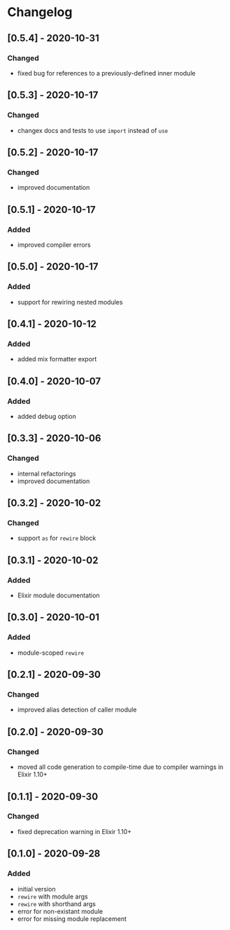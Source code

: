 # Changelog


## [0.5.4] - 2020-10-31

### Changed
* fixed bug for references to a previously-defined inner module


## [0.5.3] - 2020-10-17

### Changed
* changex docs and tests to use `import` instead of `use`


## [0.5.2] - 2020-10-17

### Changed
* improved documentation


## [0.5.1] - 2020-10-17

### Added
* improved compiler errors


## [0.5.0] - 2020-10-17

### Added
* support for rewiring nested modules


## [0.4.1] - 2020-10-12

### Added
* added mix formatter export


## [0.4.0] - 2020-10-07

### Added
* added debug option


## [0.3.3] - 2020-10-06

### Changed
* internal refactorings
* improved documentation


## [0.3.2] - 2020-10-02

### Changed
* support `as` for `rewire` block


## [0.3.1] - 2020-10-02

### Added
* Elixir module documentation


## [0.3.0] - 2020-10-01

### Added
* module-scoped `rewire`


## [0.2.1] - 2020-09-30

### Changed
* improved alias detection of caller module


## [0.2.0] - 2020-09-30

### Changed
* moved all code generation to compile-time due to compiler warnings in Elixir 1.10+


## [0.1.1] - 2020-09-30

### Changed
* fixed deprecation warning in Elixir 1.10+


## [0.1.0] - 2020-09-28

### Added
* initial version
* `rewire` with module args
* `rewire` with shorthand args
* error for non-existant module
* error for missing module replacement
